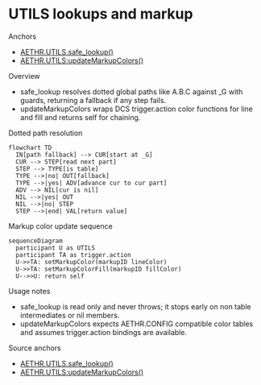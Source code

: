 # UTILS lookups and markup

Anchors
- [AETHR.UTILS.safe_lookup()](../../dev/UTILS.lua:170)
- [AETHR.UTILS:updateMarkupColors()](../../dev/UTILS.lua:188)

Overview
- safe_lookup resolves dotted global paths like A.B.C against _G with guards, returning a fallback if any step fails.
- updateMarkupColors wraps DCS trigger.action color functions for line and fill and returns self for chaining.

Dotted path resolution
```mermaid
flowchart TD
  IN[path fallback] --> CUR[start at _G]
  CUR --> STEP[read next part]
  STEP --> TYPE[is table]
  TYPE -->|no| OUT[fallback]
  TYPE -->|yes| ADV[advance cur to cur part]
  ADV --> NIL[cur is nil]
  NIL -->|yes| OUT
  NIL -->|no| STEP
  STEP -->|end| VAL[return value]
```

Markup color update sequence
```mermaid
sequenceDiagram
  participant U as UTILS
  participant TA as trigger.action
  U->>TA: setMarkupColor(markupID lineColor)
  U->>TA: setMarkupColorFill(markupID fillColor)
  U-->>U: return self
```

Usage notes
- safe_lookup is read only and never throws; it stops early on non table intermediates or nil members.
- updateMarkupColors expects AETHR.CONFIG compatible color tables and assumes trigger.action bindings are available.

Source anchors
- [AETHR.UTILS.safe_lookup()](../../dev/UTILS.lua:170)
- [AETHR.UTILS:updateMarkupColors()](../../dev/UTILS.lua:188)